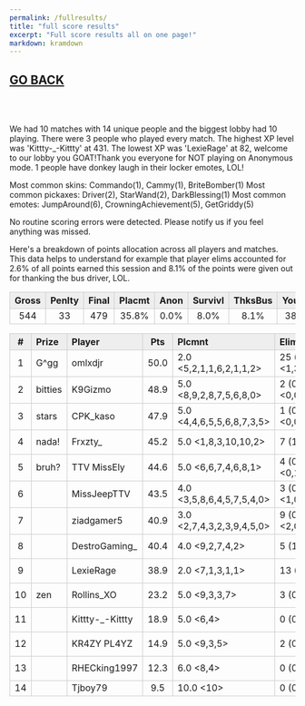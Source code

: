 ```yaml
---
permalink: /fullresults/
title: "full score results"
excerpt: "Full score results all on one page!"
markdown: kramdown
---
```

<meta http-equiv="refresh" content="30">

<script>
    var countUpdDate = new Date("Sep 16, 2022 17:37:39").getTime(); // Set the date we're counting down to
    var x = setInterval(function () {
        var timeNow = new Date().getTime(); // Get today's date and time
        var distance = timeNow - countUpdDate; // Find the distance between now and the count down date
        var days = Math.floor(distance / (1000 * 60 * 60 * 24));
        var hours = Math.floor((distance % (1000 * 60 * 60 * 24)) / (1000 * 60 * 60));
        var minutes = Math.floor((distance % (1000 * 60 * 60)) / (1000 * 60));
        var seconds = Math.floor((distance % (1000 * 60)) / 1000);
        var minutesString = minutes.toString();
        var secondsString = seconds.toString();
        if (minutesString.length < 2) {
            minutesString = "0" + minutesString;
        }
        if (secondsString.length < 2) {
            secondsString = "0" + secondsString;
        }
        document.getElementById("countUpTimer").innerHTML = minutesString + ":" + secondsString + " since updt"; // Display the result in the element with id="demo"
        // If the count down is finished, write some text
        if (distance < 0) {
            clearInterval(x);
            document.getElementById("countUpTimer").innerHTML = "EXPIRED";
        }
    }, 1000); // Update the count down every 1000 milliseconds
</script>


<style>
      .tableFixHead {
        overflow-y: auto;
        height: 195px;
      }
      .tableFixHead thead th {
        position: sticky;
        top: 0;
      }
      table {
        border-collapse: collapse;
        width: 100%;
      }
      th,
      td {
        padding: 2px 2x;
        border: 1px solid #ccc;
      }
      th {
        background: #eee;
      }
</style>

<strong><span id="countUpTimer" style="color:red;background-color:white;font-size:add_size"></span></strong>

## [GO BACK](https://www.kaso.gg)

<br>
<br>

We had 10 matches with 14 unique people and the biggest lobby had 10 playing. There were 3 people who played every match. The highest XP level was 'Kittty-_-Kittty' at 431. The lowest XP was 'LexieRage' at 82, welcome to our lobby you GOAT!Thank you everyone for NOT playing on Anonymous mode. 1 people have donkey laugh in their locker emotes, LOL!

Most common skins: Commando(1), Cammy(1), BriteBomber(1)
Most common pickaxes: Driver(2), StarWand(2), DarkBlessing(1)
Most common emotes: JumpAround(6), CrowningAchievement(5), GetGriddy(5)

No routine scoring errors were detected. Please notify us if you feel anything was missed.

Here's a breakdown of points allocation across all players and matches. This data helps to understand for example that player elims accounted for 2.6% of all points earned this session and 8.1% of the points were given out for thanking the bus driver, LOL.

| Gross  | Penlty | Final  | Placmt | Anon   | Survivl  | ThksBus | YouDed | Elims  | Siphon | NPC    |
| :----: | :----: | :----: | :----: | :----: | :----:   | :----:  | :----: | :----: | :----: | :----: |
|544|33|479|35.8%|0.0%|8.0%|8.1%|38.6%|2.6%|6.9%|0.0%|

| #      | Prize | Player | Pts    | Plcmnt | Elims | NPCs   | E1     | D1     | K1     | TR     | Lvl    | Skin   | Axe    |
| :----: | :---  | :---   | :----: | :---   | :---  | :----: | :----: | :----: | :----: | :----: | :----: | :----: | :----: |
|1|G^gg|omlxdjr|50.0|2.0 <5,2,1,1,6,2,1,1,2>|25 (2.0) <1,3,2,3,1,2,6,3,4>|0|0|0|0|89%|224|![](https://media.fortniteapi.io/images/edbffd61da38e7065d32cf3a9ed4eefd/transparent.png){:height="35px"}|![](https://media.fortniteapi.io/images/d2e5690e6141f49bc4b584c4725792c1/transparent.png){:height="35px"}|
|2|bitties|K9Gizmo|48.9|5.0 <8,9,2,8,7,5,6,8,0>|2 (0.0) <0,0,2,0,0,0,0,0,0>|0|0|3|0|89%|247|![](https://media.fortniteapi.io/images/901ccc054b4818ca2a7cbe913216e6a3/transparent.png){:height="35px"}|![](https://media.fortniteapi.io/images/b9ef8159c41c70190910adb40ced2ced/transparent.png){:height="35px"}|
|3|stars|CPK_kaso|47.9|5.0 <4,4,6,5,5,6,8,7,3,5>|1 (0.0) <0,0,1,0,0,0,0,0,0,0>|0|0|1|0|80%|196|![](https://media.fortniteapi.io/images/6af5fb0c4127ab98be084d6ec5ed499c/transparent.png){:height="35px"}|![](https://media.fortniteapi.io/images/eb390e0a1e7ff085ff8c1e7a5a3afa53/transparent.png){:height="35px"}|
|4|nada!|Frxzty_|45.2|5.0 <1,8,3,10,10,2>|7 (1.0) <3,0,1,0,0,3>|0|0|2|0|17%|224|![](https://media.fortniteapi.io/images/50880d15eb86d414d6752e5c1664c4a3/transparent.png){:height="35px"}|![](https://media.fortniteapi.io/images/0692194-9c5b386-445cf82-2cb484d/transparent.png){:height="35px"}|
|5|bruh?|TTV MissEly|44.6|5.0 <6,6,7,4,6,8,1>|4 (0.0) <0,1,0,1,0,0,2>|0|0|1|0|100%|109|![](https://media.fortniteapi.io/images/a395b5efbef021a7e74d152b12acf265/transparent.png){:height="35px"}|![](https://media.fortniteapi.io/images/d2e8284-fb06feb-ea3fbe3-c41fd8b/transparent.png){:height="35px"}|
|6||MissJeepTTV|43.5|4.0 <3,5,8,6,4,5,7,5,4,0>|3 (0.0) <1,0,0,0,0,1,0,0,0,1>|0|0|1|0|100%|263|![](https://media.fortniteapi.io/images/c4d9480a09360cce72c922389d99ff64/transparent.png){:height="35px"}|![](https://media.fortniteapi.io/images/f56f2564609e716d5ce84222400c4d9a/transparent.png){:height="35px"}|
|7||ziadgamer5|40.9|3.0 <2,7,4,3,2,3,9,4,5,0>|9 (0.0) <2,0,1,0,2,1,0,1,1,1>|0|0|0|0|30%|124|![](https://media.fortniteapi.io/images/e4b84757a97755f7c49e1af4609f5a19/transparent.png){:height="35px"}|![](https://media.fortniteapi.io/images/ff57ea99bf4e4b4f4fff09a2026468df/transparent.png){:height="35px"}|
|8||DestroGaming_|40.4|4.0 <9,2,7,4,2>|5 (1.0) <0,2,0,0,3>|0|1|1|0|60%|215|![](https://media.fortniteapi.io/images/ddb5dcf96f6154a21e90c80d0661d7a4/transparent.png){:height="35px"}|![](https://media.fortniteapi.io/images/d2e8284-fb06feb-ea3fbe3-c41fd8b/transparent.png){:height="35px"}|
|9||LexieRage|38.9|2.0 <7,1,3,1,1>|13 (2.0) <2,2,2,3,4>|0|1|0|0|0%|82|![](https://media.fortniteapi.io/images/beafdf6-409d2d3-0f41721-800c2ac/transparent.png){:height="35px"}|![](https://media.fortniteapi.io/images/0692194-9c5b386-445cf82-2cb484d/transparent.png){:height="35px"}|
|10|zen|Rollins_XO|23.2|5.0 <9,3,3,7>|3 (0.0) <1,1,1,0>|0|1|0|0|100%|340|![](https://media.fortniteapi.io/images/d67798f-6f476dc-9a88c27-7c7b46b/transparent.png){:height="35px"}|![](https://media.fortniteapi.io/images/82a8fc8d811c5ea3df42cd5b4d47b4da/transparent.png){:height="35px"}|
|11||Kittty-_-Kittty|18.9|5.0 <6,4>|0 (0.0) <0,0>|0|0|0|0|100%|431|![](https://media.fortniteapi.io/images/7b20562-79552c5-e4e1ef1-a96612b/transparent.png){:height="35px"}|![](https://media.fortniteapi.io/images/bf781d1-baafaa7-40a5dc8-7bb3923/transparent.png){:height="35px"}|
|12||KR4ZY PL4YZ|14.9|5.0 <9,3,5>|2 (0.0) <0,2,0>|0|1|0|0|67%|174|![](https://media.fortniteapi.io/images/1e5245813310a4ab450640a82db992bc/transparent.png){:height="35px"}|![](https://media.fortniteapi.io/images/6fc0875-a4f0477-55ac591-d71b0ae/transparent.png){:height="35px"}|
|13||RHECking1997|12.3|6.0 <8,4>|0 (0.0) <0,0>|0|0|0|0|100%|138|![](https://media.fortniteapi.io/images/8d6862e-986cd5c-af7fb61-73cc7ec/transparent.png){:height="35px"}|![](https://media.fortniteapi.io/images/dfd7a3a03fb1ee16192e8aa30544eda3/transparent.png){:height="35px"}|
|14||Tjboy79|9.5|10.0 <10>|0 (0.0) <0>|0|0|1|0|100%|302|![](){:height="35px"}|![](){:height="35px"}|

